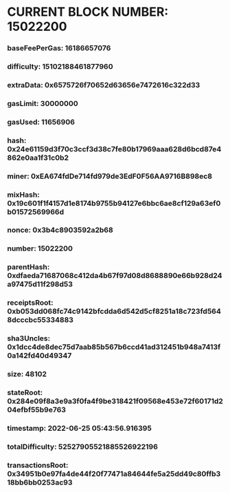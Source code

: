 # CURRENT BLOCK NUMBER: 15022200

### baseFeePerGas: 16186657076
### difficulty: 15102188461877960
### extraData: 0x6575726f70652d63656e7472616c322d33
### gasLimit: 30000000
### gasUsed: 11656906
### hash: 0x24e61159d3f70c3ccf3d38c7fe80b17969aaa628d6bcd87e4862e0aa1f31c0b2
### miner: 0xEA674fdDe714fd979de3EdF0F56AA9716B898ec8
### mixHash: 0x19c601f1f4157d1e8174b9755b94127e6bbc6ae8cf129a63ef0b01572569966d
### nonce: 0x3b4c8903592a2b68
### number: 15022200
### parentHash: 0xdfaeda71687068c412da4b67f97d08d8688890e66b928d24a97475d11f298d53
### receiptsRoot: 0xb053dd068fc74c9142bfcdda6d542d5cf8251a18c723fd5648dcccbc55334883
### sha3Uncles: 0x1dcc4de8dec75d7aab85b567b6ccd41ad312451b948a7413f0a142fd40d49347
### size: 48102
### stateRoot: 0x284e09f8a3e9a3f0fa4f9be318421f09568e453e72f60171d204efbf55b9e763
### timestamp: 2022-06-25 05:43:56.916395
### totalDifficulty: 52527905521885526922196
### transactionsRoot: 0x34951b0e97fa4de44f20f77471a84644fe5a25dd49c80ffb318bb6bb0253ac93
